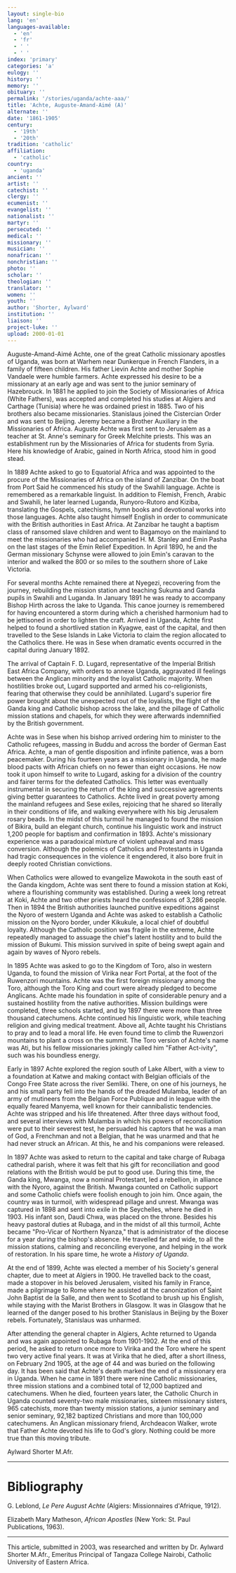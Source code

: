 ```yaml
---
layout: single-bio
lang: 'en'
languages-available:
  - 'en'
  - 'fr'
  - ' '
  - ' '
index: 'primary'
categories: 'a'
eulogy: ''
history: ''
memory: ''
obituary: ''
permalink: '/stories/uganda/achte-aaa/'
title: 'Achte, Auguste-Amand-Aimé (A)'
alternate: ''
date: '1861-1905'
century:
  - '19th'
  - '20th'
tradition: 'catholic'
affiliation:
  - 'catholic'
country:
  - 'uganda'
ancient: ''
artist: ''
catechist: ''
clergy: ''
ecumenist: ''
evangelist: ''
nationalist: ''
martyr: ''
persecuted: ''
medical: ''
missionary: ''
musician: ''
nonafrican: ''
nonchristian: ''
photo: ''
scholar: ''
theologian: ''
translator: ''
women: ''
youth: ''
author: 'Shorter, Aylward'
institution: ''
liaison: ''
project-luke: ''
upload: 2000-01-01
---
```



Auguste-Amand-Aim&eacute; Achte, one of the great Catholic missionary apostles of Uganda, was born at Warhem near Dunkerque in French Flanders, in a family of fifteen children. His father Lievin Achte and mother Sophie Vandaele were humble farmers. Achte expressed his desire to be a missionary at an early age and was sent to the junior seminary of Hazebrouck. In 1881 he applied to join the Society of Missionaries of Africa (White Fathers), was accepted and completed his studies at Algiers and Carthage (Tunisia) where he was ordained priest in 1885. Two of his brothers also became missionaries. Stanislaus joined the Cistercian Order and was sent to Beijing. Jeremy became a Brother Auxiliary in the Missionaries of Africa. Auguste Achte was first sent to Jerusalem as a teacher at St. Anne's seminary for Greek Melchite priests. This was an establishment run by the Missionaries of Africa for students from Syria. Here his knowledge of Arabic, gained in North Africa, stood him in good stead.

In 1889 Achte asked to go to Equatorial Africa and was appointed to the procure of the Missionaries of Africa on the island of Zanzibar. On the boat from Port Said he commenced his study of the Swahili language. Achte is remembered as a remarkable linguist. In addition to Flemish, French, Arabic and Swahili, he later learned Luganda, Runyoro-Rutoro and Kiziba, translating the Gospels, catechisms, hymn books and devotional works into those languages. Achte also taught himself English in order to communicate with the British authorities in East Africa. At Zanzibar he taught a baptism class of ransomed slave children and went to Bagamoyo on the mainland to meet the missionaries who had accompanied H. M. Stanley and Emin Pasha  on the last stages of the Emin Relief Expedition. In April 1890, he and the German missionary Schynse were allowed to join Emin's caravan to the interior and walked the 800 or so miles to the southern shore of Lake Victoria.

For several months Achte remained there at Nyegezi, recovering from the journey, rebuilding the mission station and teaching Sukuma and Ganda pupils in Swahili and Luganda. In January 1891 he was ready to accompany Bishop Hirth across the lake to Uganda. This canoe journey is remembered for having encountered a storm during which a cherished harmonium had to be jettisoned in order to lighten the craft. Arrived in Uganda, Achte first helped to found a shortlived station in Kyagwe, east of the capital, and then travelled to the Sese Islands in Lake Victoria to claim the region allocated to the Catholics there. He was in Sese when dramatic events occurred in the capital during January 1892.

The arrival of  Captain F. D. Lugard, representative of the Imperial British East Africa Company, with orders to annexe Uganda, aggravated ill feelings between the Anglican minority and the loyalist Catholic majority. When hostilities broke out, Lugard supported and armed his co-religionists, fearing that otherwise they could be annihilated. Lugard's superior fire power brought about the unexpected rout of the loyalists, the flight of the Ganda king and Catholic bishop across the lake, and the pillage of Catholic mission stations and chapels, for which they were afterwards indemnified by the British government.

Achte was in Sese when his bishop arrived ordering him to minister to the Catholic refugees, massing in Buddu and across the border of German East Africa. Achte, a man of gentle disposition and infinite patience, was a born peacemaker. During his fourteen years as a missionary in Uganda, he made blood pacts with African chiefs on no fewer than eight occasions. He now took it upon himself to write to Lugard, asking for a division of the country and fairer terms for the defeated Catholics. This letter was eventually instrumental in securing the return of the king and successive agreements giving better guarantees to Catholics. Achte lived in great poverty among the mainland refugees and Sese exiles, rejoicing that he shared so literally in their conditions of life, and walking everywhere with his big Jerusalem rosary beads. In the midst of this turmoil he managed to found the mission of Bikira, build an elegant church, continue his linguistic work and instruct 1,200 people for baptism and confirmation in 1893.  Achte's missionary experience was a paradoxical mixture of violent upheaval and mass conversion. Although the polemics of Catholics and Protestants in Uganda had tragic consequences in the violence it engendered, it also bore fruit in deeply rooted Christian convictions.

When Catholics were allowed to evangelize Mawokota in the south east of the Ganda kingdom, Achte was sent there to found a mission station at Koki, where a flourishing community was established. During a week long retreat at Koki, Achte and two other priests heard the confessions of  3,286 people. Then in 1894 the British authorities launched punitive expeditions against the Nyoro of western Uganda and Achte was asked to establish a Catholic mission on the Nyoro border, under Kikukule, a local chief of doubtful loyalty. Although the Catholic position was fragile in the extreme, Achte repeatedly managed to assuage the chief's latent hostility and to build the mission of Bukumi. This mission survived in spite of being swept again and again by waves of Nyoro rebels.

In 1895 Achte was asked to go to the Kingdom of Toro, also in western Uganda, to found the mission of Virika near Fort Portal, at the foot of the Ruwenzori mountains. Achte was the first foreign missionary among the Toro, although the Toro King and court were already pledged to become Anglicans. Achte made his foundation in spite of considerable penury and a sustained hostility from the native authorities. Mission buildings were completed, three schools started,  and by 1897 there were more than three thousand catechumens. Achte continued his linguistic work, while teaching religion and giving medical treatment. Above all, Achte taught his Christians to pray and to lead a moral life. He even found time to climb the Ruwenzori mountains to plant a cross on the summit. The Toro version of  Achte's name was Ati, but his fellow missionaries jokingly called him "Father Act-ivity", such was his boundless energy.

Early in 1897 Achte explored the region south of Lake Albert, with a view to a foundation at Katwe and making contact with Belgian officials of the Congo Free State across the river Semliki. There, on one of his journeys, he and his small party fell into the hands of the dreaded Mulamba, leader of  an army of mutineers from the Belgian Force Publique and in league with the equally feared Manyema, well known for their cannibalistic tendencies. Achte was stripped and his life threatened. After three days without food, and several interviews with Mulamba in which his powers of reconciliation were put to their severest test, he persuaded his captors that he was a man of God, a Frenchman and not a Belgian, that he was unarmed and that he had never struck an African. At this, he and his companions were released.

In 1897 Achte was asked to return to the capital and take charge of  Rubaga cathedral parish, where it was felt that his gift for reconciliation and good relations with the British would be put to good use. During this time, the Ganda king, Mwanga, now a nominal Protestant, led a rebellion, in alliance with the Nyoro, against the British. Mwanga counted on Catholic support and some Catholic chiefs were foolish enough to join him. Once again, the country was in turmoil, with widespread pillage and unrest. Mwanga was captured in 1898 and sent into exile in the Seychelles, where he died in 1903. His infant son, Daudi Chwa, was placed on the throne. Besides his heavy pastoral duties at Rubaga, and in the midst of all this turmoil, Achte became "Pro-Vicar of Northern Nyanza," that is  administrator of the diocese for a year during the bishop's absence. He travelled far and wide, to all the mission stations, calming and reconciling everyone, and helping in the work of restoration. In his spare time, he wrote a *History of Uganda*.

At the end of 1899, Achte was elected a member of his Society's general chapter, due to meet at Algiers in 1900. He travelled back to the coast, made a stopover in his beloved Jerusalem, visited his family in France, made a pilgrimage to Rome where he assisted at the canonization of Saint John Baptist de la Salle, and then went to Scotland to brush up his English, while staying with the Marist Brothers in Glasgow. It was in Glasgow that he learned of the danger posed to his brother Stanislaus in Beijing by the Boxer rebels. Fortunately, Stanislaus was unharmed.

After attending the general chapter in Algiers, Achte returned to Uganda and was again appointed to Rubaga from 1901-1902. At the end of this period, he asked to return once more to Virika and the Toro where he spent two very active final years. It was at Virika that he died, after a short illness, on February 2nd 1905, at the age of 44 and was buried on the following day. It has been said that Achte's death marked the end of a missionary era in Uganda. When he came in 1891 there were nine Catholic missionaries, three mission stations and a combined total of  12,000 baptized and catechumens. When he died, fourteen years later, the Catholic Church in Uganda counted seventy-two male missionaries, sixteen missionary sisters,  965 catechists, more than twenty mission stations, a junior seminary and senior seminary, 92,182 baptized Christians and more than 100,000 catechumens. An Anglican missionary friend, Archdeacon Walker, wrote that Father Achte devoted his life to God's glory. Nothing could be more true than this moving tribute.

Aylward Shorter M.Afr.

---

# Bibliography

G. Leblond, *Le Pere August Achte*  (Algiers: Missionnaires d'Afrique, 1912).

Elizabeth Mary Matheson, *African Apostles* (New York: St. Paul Publications, 1963).

---

This article, submitted in 2003, was researched and written by Dr. Aylward Shorter M.Afr., Emeritus Principal of Tangaza College Nairobi, Catholic University of Eastern Africa.